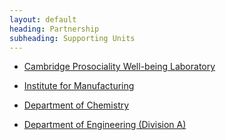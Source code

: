 ```yaml
---
layout: default
heading: Partnership
subheading: Supporting Units
---
```


* [Cambridge Prosociality Well-being Laboratory](http://cpwlab.azurewebsites.net)

* [Institute for Manufacturing](http://www.ifm.eng.cam.ac.uk)

* [Department of Chemistry](http://www.ch.cam.ac.uk)

* [Department of Engineering (Division A)](http://www.eng.cam.ac.uk)